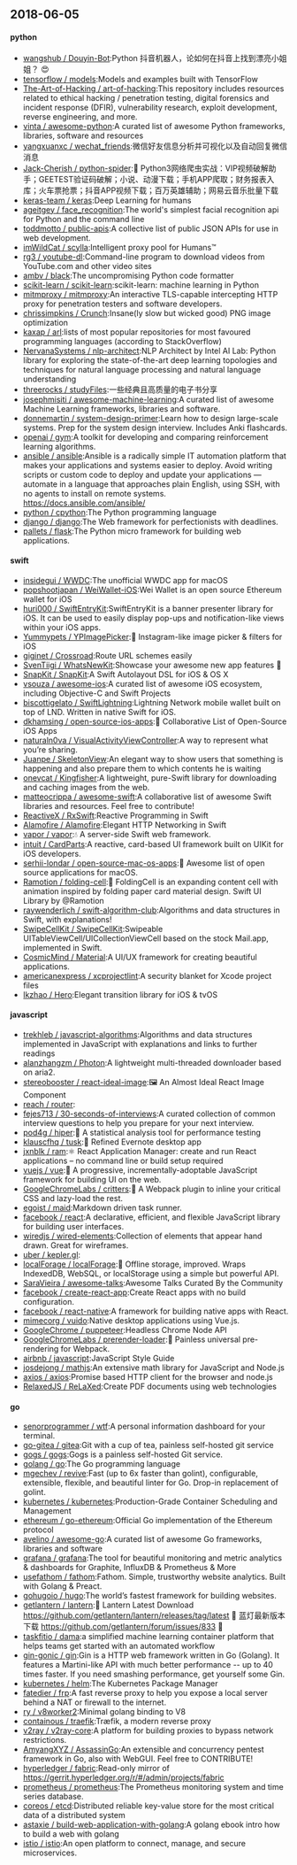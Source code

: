 ## 2018-06-05

#### python
* [wangshub / Douyin-Bot](https://github.com/wangshub/Douyin-Bot):Python 抖音机器人，论如何在抖音上找到漂亮小姐姐？
😍
* [tensorflow / models](https://github.com/tensorflow/models):Models and examples built with TensorFlow
* [The-Art-of-Hacking / art-of-hacking](https://github.com/The-Art-of-Hacking/art-of-hacking):This repository includes resources related to ethical hacking / penetration testing, digital forensics and incident response (DFIR), vulnerability research, exploit development, reverse engineering, and more.
* [vinta / awesome-python](https://github.com/vinta/awesome-python):A curated list of awesome Python frameworks, libraries, software and resources
* [yangxuanxc / wechat_friends](https://github.com/yangxuanxc/wechat_friends):微信好友信息分析并可视化以及自动回复微信消息
* [Jack-Cherish / python-spider](https://github.com/Jack-Cherish/python-spider):🌈
Python3网络爬虫实战：VIP视频破解助手；GEETEST验证码破解；小说、动漫下载；手机APP爬取；财务报表入库；火车票抢票；抖音APP视频下载；百万英雄辅助；网易云音乐批量下载
* [keras-team / keras](https://github.com/keras-team/keras):Deep Learning for humans
* [ageitgey / face_recognition](https://github.com/ageitgey/face_recognition):The world's simplest facial recognition api for Python and the command line
* [toddmotto / public-apis](https://github.com/toddmotto/public-apis):A collective list of public JSON APIs for use in web development.
* [imWildCat / scylla](https://github.com/imWildCat/scylla):Intelligent proxy pool for Humans™
* [rg3 / youtube-dl](https://github.com/rg3/youtube-dl):Command-line program to download videos from YouTube.com and other video sites
* [ambv / black](https://github.com/ambv/black):The uncompromising Python code formatter
* [scikit-learn / scikit-learn](https://github.com/scikit-learn/scikit-learn):scikit-learn: machine learning in Python
* [mitmproxy / mitmproxy](https://github.com/mitmproxy/mitmproxy):An interactive TLS-capable intercepting HTTP proxy for penetration testers and software developers.
* [chrissimpkins / Crunch](https://github.com/chrissimpkins/Crunch):Insane(ly slow but wicked good) PNG image optimization
* [kaxap / arl](https://github.com/kaxap/arl):lists of most popular repositories for most favoured programming languages (according to StackOverflow)
* [NervanaSystems / nlp-architect](https://github.com/NervanaSystems/nlp-architect):NLP Architect by Intel AI Lab: Python library for exploring the state-of-the-art deep learning topologies and techniques for natural language processing and natural language understanding
* [threerocks / studyFiles](https://github.com/threerocks/studyFiles):一些经典且高质量的电子书分享
* [josephmisiti / awesome-machine-learning](https://github.com/josephmisiti/awesome-machine-learning):A curated list of awesome Machine Learning frameworks, libraries and software.
* [donnemartin / system-design-primer](https://github.com/donnemartin/system-design-primer):Learn how to design large-scale systems. Prep for the system design interview. Includes Anki flashcards.
* [openai / gym](https://github.com/openai/gym):A toolkit for developing and comparing reinforcement learning algorithms.
* [ansible / ansible](https://github.com/ansible/ansible):Ansible is a radically simple IT automation platform that makes your applications and systems easier to deploy. Avoid writing scripts or custom code to deploy and update your applications — automate in a language that approaches plain English, using SSH, with no agents to install on remote systems. https://docs.ansible.com/ansible/
* [python / cpython](https://github.com/python/cpython):The Python programming language
* [django / django](https://github.com/django/django):The Web framework for perfectionists with deadlines.
* [pallets / flask](https://github.com/pallets/flask):The Python micro framework for building web applications.

#### swift
* [insidegui / WWDC](https://github.com/insidegui/WWDC):The unofficial WWDC app for macOS
* [popshootjapan / WeiWallet-iOS](https://github.com/popshootjapan/WeiWallet-iOS):Wei Wallet is an open source Ethereum wallet for iOS
* [huri000 / SwiftEntryKit](https://github.com/huri000/SwiftEntryKit):SwiftEntryKit is a banner presenter library for iOS. It can be used to easily display pop-ups and notification-like views within your iOS apps.
* [Yummypets / YPImagePicker](https://github.com/Yummypets/YPImagePicker):📸
Instagram-like image picker & filters for iOS
* [giginet / Crossroad](https://github.com/giginet/Crossroad):Route URL schemes easily
* [SvenTiigi / WhatsNewKit](https://github.com/SvenTiigi/WhatsNewKit):Showcase your awesome new app features
📱
* [SnapKit / SnapKit](https://github.com/SnapKit/SnapKit):A Swift Autolayout DSL for iOS & OS X
* [vsouza / awesome-ios](https://github.com/vsouza/awesome-ios):A curated list of awesome iOS ecosystem, including Objective-C and Swift Projects
* [biscottigelato / SwiftLightning](https://github.com/biscottigelato/SwiftLightning):Lightning Network mobile wallet built on top of LND. Written in native Swift for iOS.
* [dkhamsing / open-source-ios-apps](https://github.com/dkhamsing/open-source-ios-apps):📱
Collaborative List of Open-Source iOS Apps
* [naturaln0va / VisualActivityViewController](https://github.com/naturaln0va/VisualActivityViewController):A way to represent what you’re sharing.
* [Juanpe / SkeletonView](https://github.com/Juanpe/SkeletonView):An elegant way to show users that something is happening and also prepare them to which contents he is waiting
* [onevcat / Kingfisher](https://github.com/onevcat/Kingfisher):A lightweight, pure-Swift library for downloading and caching images from the web.
* [matteocrippa / awesome-swift](https://github.com/matteocrippa/awesome-swift):A collaborative list of awesome Swift libraries and resources. Feel free to contribute!
* [ReactiveX / RxSwift](https://github.com/ReactiveX/RxSwift):Reactive Programming in Swift
* [Alamofire / Alamofire](https://github.com/Alamofire/Alamofire):Elegant HTTP Networking in Swift
* [vapor / vapor](https://github.com/vapor/vapor):💧
A server-side Swift web framework.
* [intuit / CardParts](https://github.com/intuit/CardParts):A reactive, card-based UI framework built on UIKit for iOS developers.
* [serhii-londar / open-source-mac-os-apps](https://github.com/serhii-londar/open-source-mac-os-apps):🚀
Awesome list of open source applications for macOS.
* [Ramotion / folding-cell](https://github.com/Ramotion/folding-cell):📃
FoldingCell is an expanding content cell with animation inspired by folding paper card material design. Swift UI Library by @Ramotion
* [raywenderlich / swift-algorithm-club](https://github.com/raywenderlich/swift-algorithm-club):Algorithms and data structures in Swift, with explanations!
* [SwipeCellKit / SwipeCellKit](https://github.com/SwipeCellKit/SwipeCellKit):Swipeable UITableViewCell/UICollectionViewCell based on the stock Mail.app, implemented in Swift.
* [CosmicMind / Material](https://github.com/CosmicMind/Material):A UI/UX framework for creating beautiful applications.
* [americanexpress / xcprojectlint](https://github.com/americanexpress/xcprojectlint):A security blanket for Xcode project files
* [lkzhao / Hero](https://github.com/lkzhao/Hero):Elegant transition library for iOS & tvOS

#### javascript
* [trekhleb / javascript-algorithms](https://github.com/trekhleb/javascript-algorithms):Algorithms and data structures implemented in JavaScript with explanations and links to further readings
* [alanzhangzm / Photon](https://github.com/alanzhangzm/Photon):A lightweight multi-threaded downloader based on aria2.
* [stereobooster / react-ideal-image](https://github.com/stereobooster/react-ideal-image):🖼️
An Almost Ideal React Image Component
* [reach / router](https://github.com/reach/router):
* [fejes713 / 30-seconds-of-interviews](https://github.com/fejes713/30-seconds-of-interviews):A curated collection of common interview questions to help you prepare for your next interview.
* [pod4g / hiper](https://github.com/pod4g/hiper):🚀
A statistical analysis tool for performance testing
* [klauscfhq / tusk](https://github.com/klauscfhq/tusk):🐘
Refined Evernote desktop app
* [jxnblk / ram](https://github.com/jxnblk/ram):⚛️
React Application Manager: create and run React applications – no command line or build setup required
* [vuejs / vue](https://github.com/vuejs/vue):🖖
A progressive, incrementally-adoptable JavaScript framework for building UI on the web.
* [GoogleChromeLabs / critters](https://github.com/GoogleChromeLabs/critters):🦔 A Webpack plugin to inline your critical CSS and lazy-load the rest.
* [egoist / maid](https://github.com/egoist/maid):Markdown driven task runner.
* [facebook / react](https://github.com/facebook/react):A declarative, efficient, and flexible JavaScript library for building user interfaces.
* [wiredjs / wired-elements](https://github.com/wiredjs/wired-elements):Collection of elements that appear hand drawn. Great for wireframes.
* [uber / kepler.gl](https://github.com/uber/kepler.gl):
* [localForage / localForage](https://github.com/localForage/localForage):💾
Offline storage, improved. Wraps IndexedDB, WebSQL, or localStorage using a simple but powerful API.
* [SaraVieira / awesome-talks](https://github.com/SaraVieira/awesome-talks):Awesome Talks Curated By the Community
* [facebook / create-react-app](https://github.com/facebook/create-react-app):Create React apps with no build configuration.
* [facebook / react-native](https://github.com/facebook/react-native):A framework for building native apps with React.
* [mimecorg / vuido](https://github.com/mimecorg/vuido):Native desktop applications using Vue.js.
* [GoogleChrome / puppeteer](https://github.com/GoogleChrome/puppeteer):Headless Chrome Node API
* [GoogleChromeLabs / prerender-loader](https://github.com/GoogleChromeLabs/prerender-loader):📰
Painless universal pre-rendering for Webpack.
* [airbnb / javascript](https://github.com/airbnb/javascript):JavaScript Style Guide
* [josdejong / mathjs](https://github.com/josdejong/mathjs):An extensive math library for JavaScript and Node.js
* [axios / axios](https://github.com/axios/axios):Promise based HTTP client for the browser and node.js
* [RelaxedJS / ReLaXed](https://github.com/RelaxedJS/ReLaXed):Create PDF documents using web technologies

#### go
* [senorprogrammer / wtf](https://github.com/senorprogrammer/wtf):A personal information dashboard for your terminal.
* [go-gitea / gitea](https://github.com/go-gitea/gitea):Git with a cup of tea, painless self-hosted git service
* [gogs / gogs](https://github.com/gogs/gogs):Gogs is a painless self-hosted Git service.
* [golang / go](https://github.com/golang/go):The Go programming language
* [mgechev / revive](https://github.com/mgechev/revive):Fast (up to 6x faster than golint), configurable, extensible, flexible, and beautiful linter for Go. Drop-in replacement of golint.
* [kubernetes / kubernetes](https://github.com/kubernetes/kubernetes):Production-Grade Container Scheduling and Management
* [ethereum / go-ethereum](https://github.com/ethereum/go-ethereum):Official Go implementation of the Ethereum protocol
* [avelino / awesome-go](https://github.com/avelino/awesome-go):A curated list of awesome Go frameworks, libraries and software
* [grafana / grafana](https://github.com/grafana/grafana):The tool for beautiful monitoring and metric analytics & dashboards for Graphite, InfluxDB & Prometheus & More
* [usefathom / fathom](https://github.com/usefathom/fathom):Fathom. Simple, trustworthy website analytics. Built with Golang & Preact.
* [gohugoio / hugo](https://github.com/gohugoio/hugo):The world’s fastest framework for building websites.
* [getlantern / lantern](https://github.com/getlantern/lantern):🔴
Lantern Latest Download https://github.com/getlantern/lantern/releases/tag/latest
🔴
蓝灯最新版本下载 https://github.com/getlantern/forum/issues/833
🔴
* [taskfitio / dama](https://github.com/taskfitio/dama):a simplified machine learning container platform that helps teams get started with an automated workflow
* [gin-gonic / gin](https://github.com/gin-gonic/gin):Gin is a HTTP web framework written in Go (Golang). It features a Martini-like API with much better performance -- up to 40 times faster. If you need smashing performance, get yourself some Gin.
* [kubernetes / helm](https://github.com/kubernetes/helm):The Kubernetes Package Manager
* [fatedier / frp](https://github.com/fatedier/frp):A fast reverse proxy to help you expose a local server behind a NAT or firewall to the internet.
* [ry / v8worker2](https://github.com/ry/v8worker2):Minimal golang binding to V8
* [containous / traefik](https://github.com/containous/traefik):Træfik, a modern reverse proxy
* [v2ray / v2ray-core](https://github.com/v2ray/v2ray-core):A platform for building proxies to bypass network restrictions.
* [AmyangXYZ / AssassinGo](https://github.com/AmyangXYZ/AssassinGo):An extensible and concurrency pentest framework in Go, also with WebGUI. Feel free to CONTRIBUTE!
* [hyperledger / fabric](https://github.com/hyperledger/fabric):Read-only mirror of https://gerrit.hyperledger.org/r/#/admin/projects/fabric
* [prometheus / prometheus](https://github.com/prometheus/prometheus):The Prometheus monitoring system and time series database.
* [coreos / etcd](https://github.com/coreos/etcd):Distributed reliable key-value store for the most critical data of a distributed system
* [astaxie / build-web-application-with-golang](https://github.com/astaxie/build-web-application-with-golang):A golang ebook intro how to build a web with golang
* [istio / istio](https://github.com/istio/istio):An open platform to connect, manage, and secure microservices.
